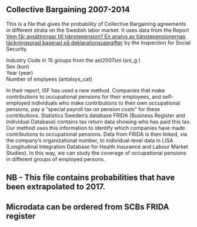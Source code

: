 ## Collective Bargaining 2007-2014
This is a file that gives the probability of Collective Bargaining agreements in different strata on the Swedish labor market. It uses data from the Report [Vem får avsättningar
till tjänstepension? En analys av tjänstepensionernas täckningsgrad baserad på deklarationsuppgifter]( https://isf.se/download/18.6e75aae16a591304896ba3/1565330431579/Vem%20fa%CC%8Ar%20avsa%CC%88ttningar%20till%20tja%CC%88nstepension-ISF-Rapport%202018-15.pdf) by the Inspection for Social Security. 
  
Industry Code in 15 groups from the ast2007sni (sni_g )  
Sex (kon)  
Year (year)  
Number of emplyees (antalsys_cat)  


In their report, ISF has used a new method. Companies that make contributions to occupational pensions for their employees, and self-employed individuals who make contributions to their own occupational pensions, pay a “special payroll tax on pension costs” for these contributions. Statistics Sweden’s database FRIDA (Business Register and Individual Database) contains tax return data showing who has paid this tax. Our method uses this information to identify which companies have made contributions to occupational pensions. Data from FRIDA is then linked, via the company’s organizational number, to individual-level data in LISA (Longitudinal Integration Database for Health Insurance and Labour Market Studies). In this way, we can study the coverage of occupational pensions in different groups of employed persons.

## NB - This file contains probabilities that have been extrapolated to 2017.
## Microdata can be ordered from SCBs FRIDA register
